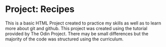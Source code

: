 # Project: Recipes
This is a basic HTML Project created to practice my skills as well as to learn more about git and github. This project was created using the tutorial provided by The Odin Project. There may be small differences but the majority of the code was structured using the curriculum.